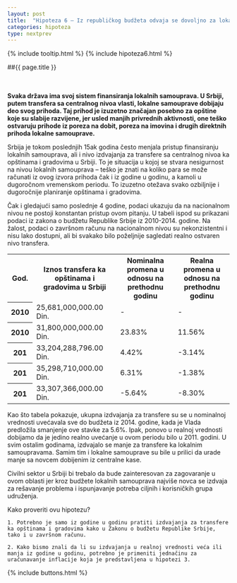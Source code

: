 ```yaml
---
layout: post
title:  "Hipoteza 6 – Iz republičkog budžeta odvaja se dovoljno za lokalni nivo"
categories: hipoteza
type: nextprev    
---
```


{% include tooltip.html %}
{% include hipoteza6.html %}


##{{ page.title }}

<div class="justify">
<br/><br/>
<b>Svaka država ima svoj sistem finansiranja lokalnih samouprava. U Srbiji, putem transfera sa centralnog nivoa vlasti, lokalne samouprave dobijaju deo svog prihoda. Taj prihod je izuzetno značajan posebno za opštine koje su slabije razvijene, jer usled manjih privrednih aktivnosti, one teško ostvaruju prihode iz poreza na dobit, poreza na imovina i drugih direktnih prihoda lokalne samouprave.</b> 

Srbija je tokom poslednjih 15ak godina često menjala pristup finansiranju lokalnih samouprava, ali i nivo izdvajanja za transfere sa centralnog nivoa ka opštinama i gradovima u Srbiji. To je situacija u kojoj se stvara nesigurnost na nivou lokalnih samouprava – teško je znati na koliko para se može računati iz ovog izvora prihoda čak i iz godine u godinu, a kamoli u dugoročnom vremenskom periodu. To izuzetno otežava svako ozbiljnije i dugoročnije planiranje opštinama i gradovima.

Čak i gledajući samo poslednje 4 godine, podaci ukazuju da na nacionalnom nivou ne postoji konstantan pristup ovom pitanju. U tabeli ispod su prikazani podaci iz zakona o budžetu Republike Srbije iz 2010-2014. godine. Na žalost, podaci o završnom računu na nacionalnom nivou su nekonzistentni i nisu lako dostupni, ali bi svakako bilo poželjnije sagledati realno ostvaren nivo transfera.

<table>
	<tr>
		<th>God.</th>
		<th>Iznos transfera ka opštinama i gradovima u Srbiji</th>
		<th>Nominalna promena u odnosu na prethodnu godinu</th>
		<th>Realna promena u odnosu na prethodnu godinu</th>
	</tr>
	<tr>
		<th>2010</th>
		<td>25,681,000,000.00 Din.</td>
		<td>-</td>
		<td>-</td>
	</tr>
	<tr>
		<th>2010</th>
		<td>31,800,000,000.00 Din.</td>
		<td>23.83%</td>
		<td>11.56%</td>
	</tr>
	<tr>
		<th>201</th>
		<td>33,204,288,796.00 Din.</td>
		<td>4.42%</td>
		<td>-3.14%</td>
	</tr>
	<tr>
		<th>201</th>
		<td>35,298,710,000.00 Din.</td>
		<td>6.31%</td>
		<td>-1.38%</td>
	</tr>
	<tr>
		<th>201</th>
		<td>33,307,366,000.00 Din.</td>
		<td>-5.64%</td>
		<td>-8.30%</td>
	</tr>
</table>

Kao što tabela pokazuje, ukupna izdvajanja za transfere su se u nominalnoj vrednosti uvećavala sve do budžeta iz 2014. godine, kada je Vlada predložila smanjenje ove stavke za 5.6%. Ipak, ponovo u realnoj vrednosti dobijamo da je jedino realno uvećanje u ovom periodu bilo u 2011. godini. U svim ostalim godinama, izdvajalo se manje za transfere ka lokalnim samoupravama. Samim tim i lokalne samouprave su bile u prilici da urade manje sa novcem dobijenim iz centralne kase.

Civilni sektor u Srbiji bi trebalo da bude zainteresovan za zagovaranje u ovom oblasti jer kroz budžete lokalnih samouprava najviše novca se izdvaja za rešavanje problema i ispunjavanje potreba ciljnih i korisničkih grupa udruženja. </div>



Kako proveriti ovu hipotezu?


	1. Potrebno je samo iz godine u godinu pratiti izdvajanja za transfere ka opštinama i gradovima kako u Zakonu o budžetu Republike Srbije, tako i u završnom računu.
	
	2. Kako bismo znali da li su izdvajanja u realnoj vrednosti veća ili manja iz godine u godinu, potrebno je primeniti jednačinu za uračunavanje inflacije koja je predstavljena u hipotezi 3.


{% include buttons.html %}

